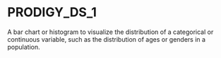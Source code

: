 # PRODIGY_DS_1
A bar chart or histogram to visualize the distribution of a categorical or continuous variable, such as the distribution of ages or genders in a population.

